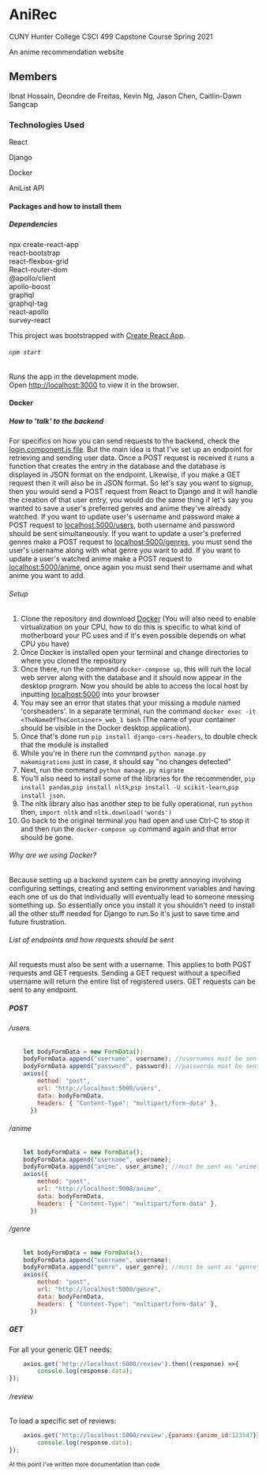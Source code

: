 # AniRec
<insert description>
 
 CUNY Hunter College CSCI 499 Capstone Course Spring 2021
 
 An anime recommendation website
 
## Members
  Ibnat Hossain, Deondre de Freitas, Kevin Ng, Jason Chen, Caitlin-Dawn Sangcap
### Technologies Used

React

Django

Docker

AniList API

#### Packages and how to install them

##### Dependencies

npx create-react-app \
react-bootstrap \
react-flexbox-grid \
React-router-dom \
@apollo/client \
apollo-boost \
graphql \
graphql-tag \
react-apollo \
survey-react 

This project was bootstrapped with [Create React App](https://github.com/facebook/create-react-app).
###### `npm start`

Runs the app in the development mode.\
Open [http://localhost:3000](http://localhost:3000) to view it in the browser.
#### Docker
##### How to 'talk' to the backend
For specifics on how you can send requests to the backend, check the [login.component.js file](https://github.com/Deondrede/AniRec/blob/Backend/anirec/src/components/landing_page/login.component.js). But the main idea is that I've set up an endpoint for retrieving and sending user data. Once a POST request is received it runs a function that creates the entry in the database and the database is displayed in JSON format on the endpoint. Likewise, if you make a GET request then it will also be in JSON format. So let's say you want to signup, then you would send a POST request from React to Django and it will handle the creation of that user entry, you would do the same thing if let's say you wanted to save a user's preferred genres and anime they've already watched. If you want to update user's username and password make a POST request to [localhost:5000/users](http://localhost:5000/users), both username and password should be sent simultaneously. If you want to update a user's preferred genres make a POST request to [localhost:5000/genres](http://localhost:5000/genres), you must send the user's username along with what genre you want to add. If you want to update a user's watched anime make a POST request to [localhost:5000/anime](http://localhost:5000/anime), once again you must send their username and what anime you want to add.
###### Setup
1. Clone the repository and download [Docker](https://www.docker.com/get-started) (You will also need to enable virtualization on your CPU, how to do this is specific to what kind of motherboard your PC uses and if it's even possible depends on what CPU you have)
2. Once Docker is installed open your terminal and change directories to where you cloned the repository
3. Once there, run the command `docker-compose up`, this will run the local web server along with the database and it should now appear in the desktop program. Now you should be able to access the local host by inputting [localhost:5000](http://localhost:5000) into your browser
4. You may see an error that states that your missing a module named 'corsheaders'. In a separate terminal, run the command `docker exec -it <TheNameOfTheContainer>_web_1 bash` (The name of your container should be visible in the Docker desktop application).
5. Once that's done run `pip install django-cors-headers`, to double check that the module is installed
6. While you're in there run the command `python manage.py makemigrations` just in case, it should say "no changes detected"
7. Next, run the command `python manage.py migrate`
8. You'll also need to install some of the libraries for the recommender, `pip install pandas`,`pip install nltk`,`pip install -U scikit-learn`,`pip install json`.
9. The nltk library also has another step to be fully operational, run `python` then, `import nltk` and `nltk.download('words')`
10. Go back to the original terminal you had open and use Ctrl-C to stop it and then run the `docker-compose up` command again and that error should be gone.
###### Why are we using Docker?
Because setting up a backend system can be pretty annoying involving configuring settings, creating and setting environment variables and having each one of us do that individually will eventually lead to someone messing something up. So essentially once you install it you shouldn't need to install all the other stuff needed for Django to run.So it's just to save time and future frustration.
###### List of endpoints and how requests should be sent
All requests must also be sent with a username. This applies to both POST requests and GET requests. Sending a GET request without a specified username will return the entire list of registered users. GET requests can be sent to any endpoint.
##### POST
###### /users
```javascript
    let bodyFormData = new FormData();
    bodyFormData.append("username", username); //usernames must be sent as "username"
    bodyFormData.append("password", password); //passwords must be sent as "password"
    axios({
        method: "post",
        url: "http://localhost:5000/users",
        data: bodyFormData,
        headers: { "Content-Type": "multipart/form-data" },
      })
```
###### /anime
```javascript
    let bodyFormData = new FormData();
    bodyFormData.append("username", username);
    bodyFormData.append("anime", user_anime); //must be sent as "anime"
    axios({
        method: "post",
        url: "http://localhost:5000/anime",
        data: bodyFormData,
        headers: { "Content-Type": "multipart/form-data" },
      })
```
###### /genre
```javascript
    let bodyFormData = new FormData();
    bodyFormData.append("username", username);
    bodyFormData.append("genre", user_genre); //must be sent as "genre"
    axios({
        method: "post",
        url: "http://localhost:5000/genre",
        data: bodyFormData,
        headers: { "Content-Type": "multipart/form-data" },
      })
```
##### GET
For all your generic GET needs:
```javascript
    axios.get('http://localhost:5000/review').then((response) =>{
        console.log(response.data);
});
```
###### /review
To load a specific set of reviews:
```javascript
    axios.get('http://localhost:5000/review',{params:{anime_id:123547}}).then((response) =>{
        console.log(response.data);
});
```
<sup>At this point I've written more documentation than code</sup>
